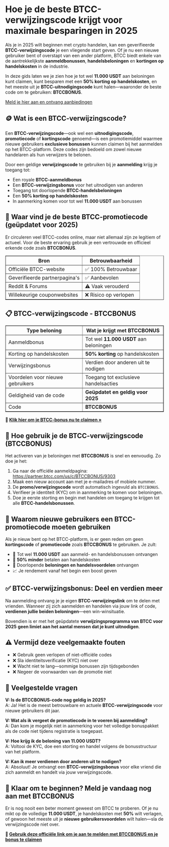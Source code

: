 <h1>Hoe je de beste BTCC-verwijzingscode krijgt voor maximale besparingen in 2025</h1>

<p>Als je in 2025 wilt beginnen met crypto handelen, kan een geverifieerde <strong>BTCC-verwijzingscode</strong> je een vliegende start geven. Of je nu een nieuwe gebruiker bent of overstapt van een ander platform, BTCC biedt enkele van de aantrekkelijkste <strong>aanmeldbonussen</strong>, <strong>handelsbeloningen</strong> en <strong>kortingen op handelskosten</strong> in de industrie.</p>

<p>In deze gids laten we je zien hoe je tot wel <strong>11.000 USDT</strong> aan beloningen kunt claimen, kunt besparen met een <strong>50% korting op handelskosten</strong>, en het meeste uit je <strong>BTCC-uitnodigingscode</strong> kunt halen—waaronder de beste code om te gebruiken: <strong>BTCCBONUS</strong>.</p>
<p><a href="https://partner.btcc.com/us/c/BTCCBONUS/9303" target="_blank">Meld je hier aan en ontvang aanbiedingen</a></p>
<img src="https://images.mirror-media.xyz/publication-images/pFAHTV5xiT_ZR81Wj_ds0.png?height=500&amp;width=1000" decoding="async" data-nimg="fill" class="css-xah9so" style="position: absolute; inset: 0px; box-sizing: border-box; padding: 0px; border: none; margin: auto; display: block; width: 0px; height: 0px; min-width: 100%; max-width: 100%; min-height: 100%; max-height: 100%;">

<h2>🪙 Wat is een BTCC-verwijzingscode?</h2>

<p>Een <strong>BTCC-verwijzingscode</strong>—ook wel een <strong>uitnodigingscode</strong>, <strong>promotiecode</strong> of <strong>kortingscode</strong> genoemd—is een promotiemiddel waarmee nieuwe gebruikers <strong>exclusieve bonussen</strong> kunnen claimen bij het aanmelden op het BTCC-platform. Deze codes zijn bedoeld om zowel nieuwe handelaren als hun verwijzers te belonen.</p>

<p>Door een geldige <strong>verwijzingscode</strong> te gebruiken bij je <strong>aanmelding</strong> krijg je toegang tot:</p>
<ul>
  <li>Een royale <strong>BTCC-aanmeldbonus</strong></li>
  <li>Een <strong>BTCC-verwijzingsbonus</strong> voor het uitnodigen van anderen</li>
  <li>Toegang tot doorlopende <strong>BTCC-handelsbeloningen</strong></li>
  <li>Een <strong>50% korting op handelskosten</strong></li>
  <li>In aanmerking komen voor tot wel <strong>11.000 USDT</strong> aan bonussen</li>
</ul>

<h2>🧭 Waar vind je de beste BTCC-promotiecode (geüpdatet voor 2025)</h2>

<p>Er circuleren veel BTCC-codes online, maar niet allemaal zijn ze legitiem of actueel. Voor de beste ervaring gebruik je een vertrouwde en officieel erkende code zoals <strong>BTCCBONUS</strong>.</p>

<table border="1" cellpadding="8" cellspacing="0">
  <thead>
    <tr>
      <th>Bron</th>
      <th>Betrouwbaarheid</th>
    </tr>
  </thead>
  <tbody>
    <tr>
      <td>Officiële BTCC-website</td>
      <td>✅ 100% Betrouwbaar</td>
    </tr>
    <tr>
      <td>Geverifieerde partnerpagina's</td>
      <td>✅ Aanbevolen</td>
    </tr>
    <tr>
      <td>Reddit & Forums</td>
      <td>⚠️ Vaak verouderd</td>
    </tr>
    <tr>
      <td>Willekeurige couponwebsites</td>
      <td>❌ Risico op verlopen</td>
    </tr>
  </tbody>
</table>

<h2>📋 BTCC-verwijzingscode - BTCCBONUS</h2>

<table border="1" cellpadding="8" cellspacing="0">
  <thead>
    <tr>
      <th>Type beloning</th>
      <th>Wat je krijgt met BTCCBONUS</th>
    </tr>
  </thead>
  <tbody>
    <tr>
      <td>Aanmeldbonus</td>
      <td>Tot wel <strong>11.000 USDT</strong> aan beloningen</td>
    </tr>
    <tr>
      <td>Korting op handelskosten</td>
      <td><strong>50% korting</strong> op handelskosten</td>
    </tr>
    <tr>
      <td>Verwijzingsbonus</td>
      <td>Verdien door anderen uit te nodigen</td>
    </tr>
    <tr>
      <td>Voordelen voor nieuwe gebruikers</td>
      <td>Toegang tot exclusieve handelsacties</td>
    </tr>
    <tr>
      <td>Geldigheid van de code</td>
      <td><strong>Geüpdatet en geldig voor 2025</strong></td>
    </tr>
    <tr>
      <td>Code</td>
      <td><strong>BTCCBONUS</strong></td>
    </tr>
  </tbody>
</table>

<p><strong>🎁 <a href="https://partner.btcc.com/us/c/BTCCBONUS/9303" target="_blank">Klik hier om je BTCC-bonus nu te claimen »</a></strong></p>

<h2>📝 Hoe gebruik je de BTCC-verwijzingscode (BTCCBONUS)</h2>

<p>Het activeren van je beloningen met <strong>BTCCBONUS</strong> is snel en eenvoudig. Zo doe je het:</p>
<ol>
  <li>Ga naar de officiële aanmeldpagina:  
    <a href="https://partner.btcc.com/us/c/BTCCBONUS/9303" target="_blank">https://partner.btcc.com/us/c/BTCCBONUS/9303</a>
  </li>
  <li>Maak een nieuw account aan met je e-mailadres of mobiele nummer.</li>
  <li>De <strong>promo/verwijzingscode</strong> wordt automatisch ingevuld als <code>BTCCBONUS</code>.</li>
  <li>Verifieer je identiteit (KYC) om in aanmerking te komen voor beloningen.</li>
  <li>Doe je eerste storting en begin met handelen om toegang te krijgen tot alle <strong>BTCC-handelsbonussen</strong>.</li>
</ol>

<h2>🚀 Waarom nieuwe gebruikers een BTCC-promotiecode moeten gebruiken</h2>

<p>Als je nieuw bent op het BTCC-platform, is er geen reden om geen <strong>kortingscode</strong> of <strong>promotiecode</strong> zoals <strong>BTCCBONUS</strong> te gebruiken. Je zult:</p>
<ul>
  <li>🚨 Tot wel <strong>11.000 USDT</strong> aan aanmeld- en handelsbonussen ontvangen</li>
  <li>💸 <strong>50% minder</strong> betalen aan handelskosten</li>
  <li>🎯 Doorlopende <strong>beloningen en handelsvoordelen</strong> ontvangen</li>
  <li>📈 Je rendement vanaf het begin een boost geven</li>
</ul>

<h2>✅ BTCC-verwijzingsbonus: Deel en verdien meer</h2>

<p>Na aanmelding ontvang je je eigen <strong>BTCC-verwijzingslink</strong> om te delen met vrienden. Wanneer zij zich aanmelden en handelen via jouw link of code, <strong>verdienen jullie beiden beloningen</strong>—een win-winsituatie.</p>

<p>Bovendien is er met het geüpdatete <strong>verwijzingsprogramma van BTCC voor 2025</strong> <strong>geen limiet aan het aantal mensen dat je kunt uitnodigen</strong>.</p>

<h2>⚠️ Vermijd deze veelgemaakte fouten</h2>

<ul>
  <li>❌ Gebruik geen verlopen of niet-officiële codes</li>
  <li>❌ Sla identiteitsverificatie (KYC) niet over</li>
  <li>❌ Wacht niet te lang—sommige bonussen zijn tijdsgebonden</li>
  <li>❌ Negeer de voorwaarden van de promotie niet</li>
</ul>

<h2>💬 Veelgestelde vragen</h2>

<p><strong>V: Is de BTCCBONUS-code nog geldig in 2025?</strong><br>
A: Ja! Het is de meest betrouwbare en actuele <strong>BTCC-verwijzingscode</strong> voor nieuwe gebruikers dit jaar.</p>

<p><strong>V: Wat als ik vergeet de promotiecode in te voeren bij aanmelding?</strong><br>
A: Dan kom je mogelijk niet in aanmerking voor het volledige bonuspakket als de code niet tijdens registratie is toegepast.</p>

<p><strong>V: Hoe krijg ik de beloning van 11.000 USDT?</strong><br>
A: Voltooi de KYC, doe een storting en handel volgens de bonusstructuur van het platform.</p>

<p><strong>V: Kan ik meer verdienen door anderen uit te nodigen?</strong><br>
A: Absoluut! Je ontvangt een <strong>BTCC-verwijzingsbonus</strong> voor elke vriend die zich aanmeldt en handelt via jouw verwijzingscode.</p>

<h2>🎯 Klaar om te beginnen? Meld je vandaag nog aan met BTCCBONUS</h2>

<p>Er is nog nooit een beter moment geweest om BTCC te proberen. Of je nu mikt op de volledige <strong>11.000 USDT</strong>, je handelskosten met <strong>50%</strong> wilt verlagen, of gewoon het meeste uit je <strong>nieuwe gebruikersvoordelen</strong> wilt halen—sla de verwijzingscode niet over.</p>

<p><strong>🔗 <a href="https://partner.btcc.com/us/c/BTCCBONUS/9303" target="_blank">Gebruik deze officiële link om je aan te melden met BTCCBONUS en je bonus te claimen</a></strong></p>

